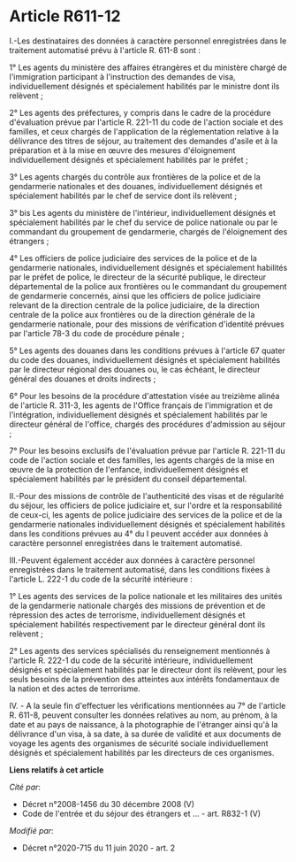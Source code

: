 # Article R611-12

I.-Les destinataires des données à caractère personnel enregistrées dans le traitement automatisé prévu à l'article R. 611-8
sont :

1° Les agents du ministère des affaires étrangères et du ministère chargé de l'immigration participant à l'instruction des
demandes de visa, individuellement désignés et spécialement habilités par le ministre dont ils relèvent ;

2° Les agents des préfectures, y compris dans le cadre de la procédure d'évaluation prévue par l'article R. 221-11 du code de
l'action sociale et des familles, et ceux chargés de l'application de la réglementation relative à la délivrance des titres
de séjour, au traitement des demandes d'asile et à la préparation et à la mise en œuvre des mesures d'éloignement
individuellement désignés et spécialement habilités par le préfet ;

3° Les agents chargés du contrôle aux frontières de la police et de la gendarmerie nationales et des douanes,
individuellement désignés et spécialement habilités par le chef de service dont ils relèvent ;

3° bis Les agents du ministère de l'intérieur, individuellement désignés et spécialement habilités par le chef du service de
police nationale ou par le commandant du groupement de gendarmerie, chargés de l'éloignement des étrangers ;

4° Les officiers de police judiciaire des services de la police et de la gendarmerie nationales, individuellement désignés et
spécialement habilités par le préfet de police, le directeur de la sécurité publique, le directeur départemental de la police
aux frontières ou le commandant du groupement de gendarmerie concernés, ainsi que les officiers de police judiciaire relevant
de la direction centrale de la police judiciaire, de la direction centrale de la police aux frontières ou de la direction
générale de la gendarmerie nationale, pour des missions de vérification d'identité prévues par l'article 78-3 du code de
procédure pénale ;

5° Les agents des douanes dans les conditions prévues à l'article 67 quater du code des douanes, individuellement désignés et
spécialement habilités par le directeur régional des douanes ou, le cas échéant, le directeur général des douanes et droits
indirects ;

6° Pour les besoins de la procédure d'attestation visée au treizième alinéa de l'article R. 311-3, les agents de l'Office
français de l'immigration et de l'intégration, individuellement désignés et spécialement habilités par le directeur général
de l'office, chargés des procédures d'admission au séjour ;

7° Pour les besoins exclusifs de l'évaluation prévue par l'article R. 221-11 du code de l'action sociale et des familles, les
agents chargés de la mise en œuvre de la protection de l'enfance, individuellement désignés et spécialement habilités par le
président du conseil départemental.

II.-Pour des missions de contrôle de l'authenticité des visas et de régularité du séjour, les officiers de police judiciaire
et, sur l'ordre et la responsabilité de ceux-ci, les agents de police judiciaire des services de la police et de la
gendarmerie nationales individuellement désignés et spécialement habilités dans les conditions prévues au 4° du I peuvent
accéder aux données à caractère personnel enregistrées dans le traitement automatisé.

III.-Peuvent également accéder aux données à caractère personnel enregistrées dans le traitement automatisé, dans les
conditions fixées à l'article L. 222-1 du code de la sécurité intérieure :

1° Les agents des services de la police nationale et les militaires des unités de la gendarmerie nationale chargés des
missions de prévention et de répression des actes de terrorisme, individuellement désignés et spécialement habilités
respectivement par le directeur général dont ils relèvent ;

2° Les agents des services spécialisés du renseignement mentionnés à l'article R. 222-1 du code de la sécurité intérieure,
individuellement désignés et spécialement habilités par le directeur dont ils relèvent, pour les seuls besoins de la
prévention des atteintes aux intérêts fondamentaux de la nation et des actes de terrorisme.

IV. - A la seule fin d'effectuer les vérifications mentionnées au 7° de l'article R. 611-8, peuvent consulter les données
relatives au nom, au prénom, à la date et au pays de naissance, à la photographie de l'étranger ainsi qu'à la délivrance d'un
visa, à sa date, à sa durée de validité et aux documents de voyage les agents des organismes de sécurité sociale
individuellement désignés et spécialement habilités par les directeurs de ces organismes.

**Liens relatifs à cet article**

_Cité par_:

  - Décret n°2008-1456 du 30 décembre 2008 (V)
  - Code de l'entrée et du séjour des étrangers et ... - art. R832-1 (V)

_Modifié par_:

  - Décret n°2020-715 du 11 juin 2020 - art. 2
